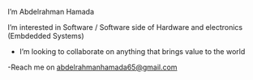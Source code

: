 I’m Abdelrahman Hamada

I’m interested in Software / Software side of Hardware and electronics (Embdedded Systems)
- I’m looking to collaborate on anything that brings value to the world

-Reach me on abdelrahmanhamada65@gmail.com

<!---
abdlrhman08/abdlrhman08 is a ✨ special ✨ repository because its `README.md` (this file) appears on your GitHub profile.
You can click the Preview link to take a look at your changes.
--->
